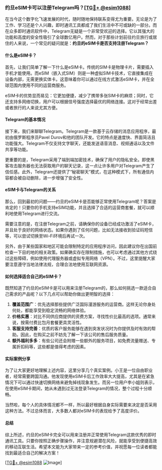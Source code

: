 ### 约旦eSIM卡可以注册Telegram吗？[[TG💪+ @esim1088](https://t.me/s/esim1088)]

在当今这个数字化飞速发展的时代，随时随地保持联系变得尤为重要。无论是为了工作、学习还是个人兴趣，即时通讯工具都成了我们生活中不可或缺的一部分。而在众多即时通讯软件中，Telegram无疑是一个非常受欢迎的选择。它以其强大的功能和高度的安全性吸引了全球数亿用户。然而，对于那些计划前往约旦旅行或居住的人来说，一个常见的疑问就是：**约旦的eSIM卡是否支持注册Telegram？**

#### 什么是eSIM卡？

首先，让我们简单了解一下什么是eSIM卡。传统的SIM卡是物理卡片，需要插入手机才能使用。而eSIM（嵌入式SIM）则是一种虚拟SIM卡技术，它直接集成在设备内部，无需更换实体卡。这意味着你可以通过在线方式激活eSIM卡，并在全球范围内使用不同的运营商服务。

eSIM卡的优势显而易见：它更加便捷，减少了携带多张SIM卡的麻烦；同时，它还支持多网络切换，用户可以根据信号强度选择最优的网络连接。这对于经常出差或者旅行的人来说尤其方便。

#### Telegram的基本情况

接下来，我们来聊聊Telegram。Telegram是一款基于云存储的消息应用程序，最初由俄罗斯程序员Pavel Durov和他的团队开发。它的特点是速度快、界面简洁且功能强大。Telegram不仅支持文字聊天，还能发送语音消息、视频通话以及文件共享等功能。

更重要的是，Telegram采用了端到端加密技术，确保了用户的隐私安全。即使黑客攻击服务器也无法获取用户的聊天记录，这一点让许多用户对Telegram产生了信任感。此外，Telegram还提供了“秘密聊天”模式，在这种模式下，所有通信内容都会被自动删除，进一步增强了安全性。

#### eSIM卡与Telegram的关系

那么，回到最初的问题——约旦的eSIM卡是否能够正常使用Telegram呢？答案是肯定的！只要你的手机支持eSIM功能，并且选择了合适的运营商套餐，就可以顺利地使用Telegram进行交流。

需要注意的是，在注册Telegram之前，请确保你的设备已经成功激活了eSIM卡，并且处于良好的网络状态。如果你遇到了任何问题，比如无法接收到验证码短信等，可以尝试切换至Wi-Fi环境后再试一次。

另外，由于某些国家和地区可能会限制特定的应用程序访问，因此建议你在出国前检查一下目的地的相关政策。如果确实存在限制措施，也可以考虑通过其他方式绕过这些障碍，例如使用代理服务器或虚拟专用网络（VPN）。不过，这里提醒大家要注意遵守当地法律法规，合理合法地使用互联网资源。

#### 如何选择适合自己的eSIM卡？

既然知道了约旦的eSIM卡是可以用来注册Telegram的，那么如何挑选一款适合自己需求的产品呢？以下几点可以帮助你做出更明智的选择：

1. **覆盖范围广**：优先选择那些提供广泛国际漫游服务的运营商。这样无论你身处何处，都能享受到稳定流畅的网络体验。
2. **价格实惠**：对比不同供应商提供的资费方案，寻找性价比最高的选项。通常来说，按需付费比包月套餐更具灵活性。
3. **客服支持完善**：优质的客户服务能够在遇到突发状况时为你提供及时有效的帮助。因此，在购买之前不妨先了解一下该公司的售后服务质量。
4. **额外福利多多**：有些公司还会附赠一些额外的服务项目，如免费流量赠送、专属折扣码等，这些都是值得考虑的因素。

#### 实际案例分享

为了让大家更好地理解上述内容，这里分享几个真实案例。小王是一位自由职业者，经常需要跨国沟通。他发现使用eSIM卡后工作效率大大提高，尤其是在紧急情况下可以通过快速切换网络来避免掉线现象发生。而另一位用户李小姐则表示，在使用eSIM卡期间，她从未遇到过无法登录Telegram的情况，整个过程十分顺畅。

当然啦，每个人的具体情况都不一样，所以最好根据自身实际需要来决定是否采用这种方法。不过总体而言，大多数人都对eSIM卡的表现给予了高度评价。

#### 总结

综上所述，约旦的eSIM卡完全可以用来注册并正常使用Telegram这款优秀的即时通讯工具。只要你按照正确步骤操作，并注意规避潜在风险，就能享受到便捷高效的移动互联生活。希望本文能为大家带来一定的参考价值，并祝愿每一位读者都能找到最适合自己的解决方案！

[[TG💪+ @esim1088](https://t.me/s/esim1088) ![Image](https://i.postimg.cc/4NQfJmqS/Snipaste-2025-05-13-00-14-12.png)]